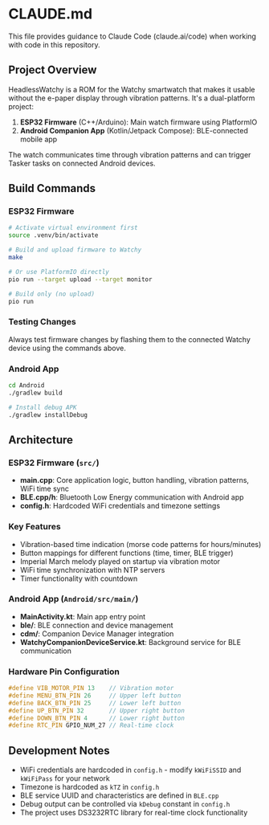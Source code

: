 # CLAUDE.md

This file provides guidance to Claude Code (claude.ai/code) when working with code in this repository.

## Project Overview

HeadlessWatchy is a ROM for the Watchy smartwatch that makes it usable without the e-paper display through vibration patterns. It's a dual-platform project:

1. **ESP32 Firmware** (C++/Arduino): Main watch firmware using PlatformIO
2. **Android Companion App** (Kotlin/Jetpack Compose): BLE-connected mobile app

The watch communicates time through vibration patterns and can trigger Tasker tasks on connected Android devices.

## Build Commands

### ESP32 Firmware
```bash
# Activate virtual environment first
source .venv/bin/activate

# Build and upload firmware to Watchy
make

# Or use PlatformIO directly
pio run --target upload --target monitor

# Build only (no upload)
pio run
```

### Testing Changes
Always test firmware changes by flashing them to the connected Watchy device using the commands above.

### Android App
```bash
cd Android
./gradlew build

# Install debug APK
./gradlew installDebug
```

## Architecture

### ESP32 Firmware (`src/`)
- **main.cpp**: Core application logic, button handling, vibration patterns, WiFi time sync
- **BLE.cpp/h**: Bluetooth Low Energy communication with Android app
- **config.h**: Hardcoded WiFi credentials and timezone settings

### Key Features
- Vibration-based time indication (morse code patterns for hours/minutes)
- Button mappings for different functions (time, timer, BLE trigger)
- Imperial March melody played on startup via vibration motor
- WiFi time synchronization with NTP servers
- Timer functionality with countdown

### Android App (`Android/src/main/`)
- **MainActivity.kt**: Main app entry point
- **ble/**: BLE connection and device management
- **cdm/**: Companion Device Manager integration
- **WatchyCompanionDeviceService.kt**: Background service for BLE communication

### Hardware Pin Configuration
```cpp
#define VIB_MOTOR_PIN 13    // Vibration motor
#define MENU_BTN_PIN 26     // Upper left button
#define BACK_BTN_PIN 25     // Lower left button  
#define UP_BTN_PIN 32       // Upper right button
#define DOWN_BTN_PIN 4      // Lower right button
#define RTC_PIN GPIO_NUM_27 // Real-time clock
```

## Development Notes

- WiFi credentials are hardcoded in `config.h` - modify `kWiFiSSID` and `kWiFiPass` for your network
- Timezone is hardcoded as `kTZ` in `config.h` 
- BLE service UUID and characteristics are defined in `BLE.cpp`
- Debug output can be controlled via `kDebug` constant in `config.h`
- The project uses DS3232RTC library for real-time clock functionality